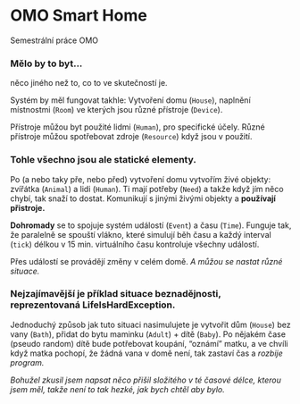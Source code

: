 # OMO Smart Home

Semestrální práce OMO

### Mělo by to byt...
něco jiného než to, co to ve skutečností je.

Systém by měl fungovat takhle: Vytvoření domu (`House`), naplnění místnostmi (`Room`) ve kterých jsou různé přístroje (`Device`).

Přístroje můžou byt použité lidmi (`Human`), pro specifické účely. Různé přístroje můžou spotřebovat zdroje (`Resource`) když jsou v použití. 

### Tohle všechno jsou ale statické elementy.

Po (a nebo taky pře, nebo před) vytvoření domu vytvořím živé objekty: zvířátka (`Animal`) a lidi (`Human`). Ti mají potřeby (`Need`) a takže když jím něco chybí, tak snaží to dostat. Komunikují s jinými živými objekty a **používají přistroje.**

**Dohromady** se to spojuje systém událostí (`Event`) a času (`Time`). Funguje tak, že paralelně se spouští vlákno, které simulují běh času a každý interval (`tick`) délkou v 15 min. virtuálního času kontroluje všechny událostí.

Přes událostí se provádějí změny v celém domě. *A můžou se nastat různé situace.*

### Nejzajímavější je příklad situace beznadějnosti, reprezentovaná LifeIsHardException.
Jednoduchý způsob jak tuto situaci nasimulujete je vytvořit dům (`House`) bez vany (`Bath`), přidat do bytu maminku (`Adult`) + dítě (`Baby`). Po nějakém čase (pseudo random) dítě bude potřebovat koupání, “oznámí” matku, a ve chvíli když matka pochopí, že žádná vana v domě není, tak zastaví čas a *rozbije program.*


*Bohužel zkusil jsem napsat něco přišil složitého v té časové délce, kterou jsem měl, takže není to tak hezké, jak bych chtěl aby bylo.*
